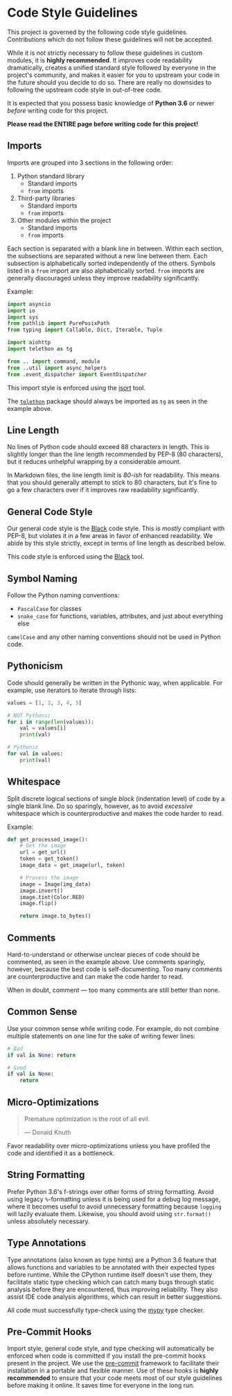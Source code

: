 # Code Style Guidelines

This project is governed by the following code style guidelines. Contributions
which do not follow these guidelines will not be accepted.

While it is not strictly necessary to follow these guidelines in custom modules,
it is **highly recommended**. It improves code readability dramatically, creates
a unified standard style followed by everyone in the project's community, and
makes it easier for you to upstream your code in the future should you decide to
do so. There are really no downsides to following the upstream code style in
out-of-tree code.

It is expected that you possess basic knowledge of **Python 3.6** or newer
*before* writing code for this project.

**Please read the ENTIRE page before writing code for this project!**

## Imports

Imports are grouped into 3 sections in the following order:

1. Python standard library
   - Standard imports
   - `from` imports
2. Third-party libraries
   - Standard imports
   - `from` imports
3. Other modules within the project
   - Standard imports
   - `from` imports

Each section is separated with a blank line in between. Within each section, the
subsections are separated without a new line between them. Each subsection is
alphabetically sorted independently of the others. Symbols listed in a `from`
import are also alphabetically sorted. `from` imports are generally discouraged
unless they improve readability significantly.

Example:

```python
import asyncio
import io
import sys
from pathlib import PurePosixPath
from typing import Callable, Dict, Iterable, Tuple

import aiohttp
import telethon as tg

from .. import command, module
from ..util import async_helpers
from .event_dispatcher import EventDispatcher
```

This import style is enforced using the [isort](https://github.com/timothycrosley/isort)
tool.

The [`telethon`](https://telethon.readthedocs.io/en/latest/) package should
always be imported as `tg` as seen in the example above.

## Line Length

No lines of Python code should exceed 88 characters in length. This is slightly
longer than the line length recommended by PEP-8 (80 characters), but it reduces
unhelpful wrapping by a considerable amount.

In Markdown files, the line length limit is *80-ish* for readability. This means
that you should generally attempt to stick to 80 characters, but it's fine to go
a few characters over if it improves raw readability significantly.

## General Code Style

Our general code style is the [Black](https://black.readthedocs.io/en/stable/the_black_code_style.html) code style. This is *mostly* compliant with PEP-8,
but violates it in a few areas in favor of enhanced readability. We abide by this
style strictly, except in terms of line length as described below.

This code style is enforced using the [Black](https://black.readthedocs.io/en/stable/)
tool.

## Symbol Naming

Follow the Python naming conventions:

- `PascalCase` for classes
- `snake_case` for functions, variables, attributes, and just about everything else

`camelCase` and any other naming conventions should not be used in Python code.

## Pythonicism

Code should generally be written in the Pythonic way, when applicable. For example,
use iterators to iterate through lists:

```python
values = [1, 2, 3, 4, 5]

# NOT Pythonic
for i in range(len(values)):
    val = values[i]
    print(val)

# Pythonic
for val in values:
    print(val)
```

## Whitespace

Split discrete logical sections of single *block* (indentation level) of code by
a single blank line. Do so sparingly, however, as to avoid *excessive* whitespace
which is counterproductive and makes the code harder to read.

Example:

```python
def get_processed_image():
    # Get the image
    url = get_url()
    token = get_token()
    image_data = get_image(url, token)

    # Process the image
    image = Image(img_data)
    image.invert()
    image.tint(Color.RED)
    image.flip()

    return image.to_bytes()
```

## Comments

Hard-to-understand or otherwise unclear pieces of code should be commented, as
seen in the example above. Use comments sparingly, however, because the best
code is self-documenting. Too many comments are counterproductive and can make
the code harder to read.

When in doubt, comment — too many comments are still better than none.

## Common Sense

Use your common sense while writing code. For example, do not combine multiple
statements on one line for the sake of writing fewer lines:

```python
# Bad
if val is None: return

# Good
if val is None:
    return
```

## Micro-Optimizations

> Premature optimization is the root of all evil.
>
> — Donald Knuth

Favor readability over micro-optimizations unless you have profiled the code and
identified it as a bottleneck.

## String Formatting

Prefer Python 3.6's f-strings over other forms of string formatting. Avoid using
legacy `%`-formatting unless it is being used for a debug log message, where it
becomes useful to avoid unnecessary formatting because `logging` will lazily evaluate
them. Likewise, you should avoid using `str.format()` unless absolutely necessary.

## Type Annotations

Type annotations (also known as type hints) are a Python 3.6 feature that allows
functions and variables to be annotated with their expected types before runtime.
While the CPython runtime itself doesn't use them, they facilitate static type
checking which can catch many bugs through static analysis before they are
encountered, thus improving reliability. They also assist IDE code analysis
algorithms, which can result in better suggestions.

All code must successfully type-check using the [mypy](https://github.com/python/mypy)
type checker.

## Pre-Commit Hooks

Import style, general code style, and type checking will automatically be enforced
when code is committed if you install the pre-commit hooks present in the project.
We use the [pre-commit](https://pre-commit.com/#install) framework to facilitate
their installation in a portable and flexible manner. Use of these hooks is
**highly recommended** to ensure that your code meets most of our style
guidelines before making it online. It saves time for everyone in the long run.
